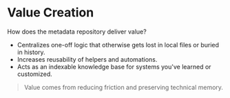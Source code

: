# Value Creation

How does the metadata repository deliver value?

- Centralizes one-off logic that otherwise gets lost in local files or buried in history.
- Increases reusability of helpers and automations.
- Acts as an indexable knowledge base for systems you've learned or customized.

> Value comes from reducing friction and preserving technical memory.
